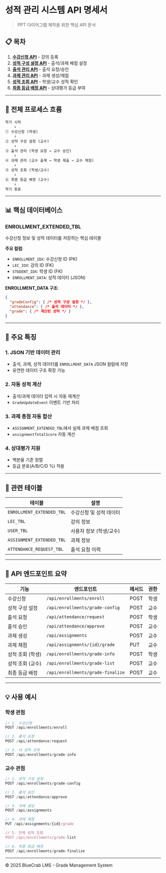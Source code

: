 # 성적 관리 시스템 API 명세서

> PPT 다이어그램 제작을 위한 핵심 API 문서

## 📋 목차

1. [**수강신청 API**](./01_수강신청_API.md) - 강의 등록
2. [**성적 구성 설정 API**](./02_성적구성설정_API.md) - 출석/과제 배점 설정
3. [**출석 관리 API**](./03_출석관리_API.md) - 출석 요청/승인
4. [**과제 관리 API**](./04_과제관리_API.md) - 과제 생성/채점
5. [**성적 조회 API**](./05_성적조회_API.md) - 학생/교수 성적 확인
6. [**최종 등급 배정 API**](./06_최종등급배정_API.md) - 상대평가 등급 부여

---

## 🔄 전체 프로세스 흐름

```
학기 시작
    ↓
① 수강신청 (학생)
    ↓
② 성적 구성 설정 (교수)
    ↓
③ 출석 관리 (학생 요청 → 교수 승인)
    ↓
④ 과제 관리 (교수 출제 → 학생 제출 → 교수 채점)
    ↓
⑤ 성적 조회 (학생/교수)
    ↓
⑥ 최종 등급 배정 (교수)
    ↓
학기 종료
```

---

## 📊 핵심 데이터베이스

### ENROLLMENT_EXTENDED_TBL

수강신청 정보 및 성적 데이터를 저장하는 핵심 테이블

**주요 컬럼**:
- `ENROLLMENT_IDX`: 수강신청 ID (PK)
- `LEC_IDX`: 강의 ID (FK)
- `STUDENT_IDX`: 학생 ID (FK)
- `ENROLLMENT_DATA`: 성적 데이터 (JSON)

**ENROLLMENT_DATA 구조**:
```json
{
  "gradeConfig": { /* 성적 구성 설정 */ },
  "attendance": { /* 출석 데이터 */ },
  "grade": { /* 계산된 성적 */ }
}
```

---

## 🎯 주요 특징

### 1. JSON 기반 데이터 관리
- 출석, 과제, 성적 데이터를 `ENROLLMENT_DATA` JSON 컬럼에 저장
- 유연한 데이터 구조 확장 가능

### 2. 자동 성적 계산
- 출석/과제 데이터 입력 시 자동 재계산
- `GradeUpdateEvent` 이벤트 기반 처리

### 3. 과제 총점 자동 합산
- `ASSIGNMENT_EXTENDED_TBL`에서 실제 과제 배점 조회
- `assignmentTotalScore` 자동 계산

### 4. 상대평가 지원
- 백분율 기준 정렬
- 등급 분포(A/B/C/D %) 적용

---

## 🔗 관련 테이블

| 테이블 | 설명 |
|--------|------|
| `ENROLLMENT_EXTENDED_TBL` | 수강신청 및 성적 데이터 |
| `LEC_TBL` | 강의 정보 |
| `USER_TBL` | 사용자 정보 (학생/교수) |
| `ASSIGNMENT_EXTENDED_TBL` | 과제 정보 |
| `ATTENDANCE_REQUEST_TBL` | 출석 요청 이력 |

---

## 📌 API 엔드포인트 요약

| 기능 | 엔드포인트 | 메서드 | 권한 |
|------|------------|--------|------|
| 수강신청 | `/api/enrollments/enroll` | POST | 학생 |
| 성적 구성 설정 | `/api/enrollments/grade-config` | POST | 교수 |
| 출석 요청 | `/api/attendance/request` | POST | 학생 |
| 출석 승인 | `/api/attendance/approve` | POST | 교수 |
| 과제 생성 | `/api/assignments` | POST | 교수 |
| 과제 채점 | `/api/assignments/{id}/grade` | PUT | 교수 |
| 성적 조회 (학생) | `/api/enrollments/grade-info` | POST | 학생 |
| 성적 조회 (교수) | `/api/enrollments/grade-list` | POST | 교수 |
| 최종 등급 배정 | `/api/enrollments/grade-finalize` | POST | 교수 |

---

## 💡 사용 예시

### 학생 관점

```javascript
// 1. 수강신청
POST /api/enrollments/enroll

// 2. 출석 요청
POST /api/attendance/request

// 3. 내 성적 조회
POST /api/enrollments/grade-info
```

### 교수 관점

```javascript
// 1. 성적 구성 설정
POST /api/enrollments/grade-config

// 2. 출석 승인
POST /api/attendance/approve

// 3. 과제 생성
POST /api/assignments

// 4. 과제 채점
PUT /api/assignments/{id}/grade

// 5. 전체 성적 조회
POST /api/enrollments/grade-list

// 6. 최종 등급 배정
POST /api/enrollments/grade-finalize
```

---

© 2025 BlueCrab LMS - Grade Management System
